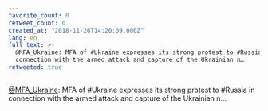 ```yaml
---
favorite_count: 0
retweet_count: 0
created_at: "2018-11-26T14:20:09.000Z"
lang: en
full_text: >-
  @MFA_Ukraine: MFA of #Ukraine expresses its strong protest to #Russia in
  connection with the armed attack and capture of the Ukrainian n…
retweeted: true
---
```


[@MFA_Ukraine](https://twitter.com/MFA_Ukraine): MFA of #Ukraine expresses its
strong protest to #Russia in connection with the armed attack and capture of the
Ukrainian n…
